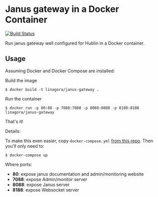 # Janus gateway in a Docker Container

[![Build Status](https://travis-ci.org/linagora/docker-janus-gateway.svg?branch=mach10)](https://travis-ci.org/linagora/docker-janus-gateway)

Run janus gateway well configured for Hublin in a Docker container.

## Usage

Assuming Docker and Docker Compose are installed:

Build the image

```shell
$ docker build -t linagora/janus-gateway .
```

Run the container

```shell
$ docker run -p 80:80 -p 7088:7088 -p 8088:8088 -p 8188:8188 linagora/janus-gateway
```

That's it!

Details:

To make this even easier, copy `docker-compose.yml` [from this repo](https://github.com/linagora/docker-janus-gateway/blob/master/docker-compose.yml). Then you'll only need to:

```shell
$ docker-compose up
```

Where ports:
  - **80**: expose janus documentation and admin/monitoring website
  - **7088**: expose Admin/monitor server
  - **8088**: expose Janus server
  - **8188**: expose Websocket server

